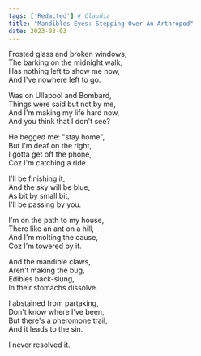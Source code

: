 ```yaml
---  
tags: ['Redacted'] # Claudia
title: "Mandibles-Eyes: Stepping Over An Arthropod"
date: 2023-03-03
---
```


Frosted glass and broken windows,  
The barking on the midnight walk,  
Has nothing left to show me now,  
And I've nowhere left to go.

Was on Ullapool and Bombard,  
Things were said but not by me,  
And I'm making my life hard now,  
And you think that I don't see?

He begged me: "stay home",  
But I'm deaf on the right,  
I gotta get off the phone,  
Coz I'm catching a ride.

I'll be finishing it,  
And the sky will be blue,  
As bit by small bit,  
I'll be passing by you.

I'm on the path to my house,  
There like an ant on a hill,  
And I'm molting the cause,  
Coz I'm towered by it.

And the mandible claws,  
Aren't making the bug,  
Edibles back-slung,  
In their stomachs dissolve.

I abstained from partaking,  
Don't know where I've been,  
But there's a pheromone trail,  
And it leads to the sin.

I never resolved it.
